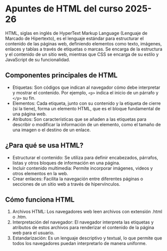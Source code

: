 # Apuntes de HTML del curso 2025-26
HTML, siglas en inglés de HyperText Markup Language (Lenguaje de Marcado de Hipertexto), es el lenguaje estándar para estructurar el contenido de las páginas web, definiendo elementos como texto, imágenes, enlaces y tablas a través de etiquetas o marcas. Se encarga de la estructura y el contenido de un sitio web, mientras que CSS se encarga de su estilo y JavaScript de su funcionalidad. 
## Componentes principales de HTML 
- Etiquetas: Son códigos que indican al navegador cómo debe interpretar y mostrar el contenido. Por ejemplo, `<p>` indica el inicio de un párrafo y `</p>` su fin. 
- Elementos: Cada etiqueta, junto con su contenido y la etiqueta de cierre (si la tiene), forma un elemento HTML, que es el bloque fundamental de una página web. 
- Atributos: Son características que se añaden a las etiquetas para describir o modificar la información de un elemento, como el tamaño de una imagen o el destino de un enlace. 
## ¿Para qué se usa HTML?
- Estructurar el contenido: Se utiliza para definir encabezados, párrafos, listas y otros bloques de información en una página. 
- Incluir contenido multimedia: Permite incorporar imágenes, videos y otros elementos en la web. 
- Crear enlaces: Facilita la navegación entre diferentes páginas o secciones de un sitio web a través de hipervínculos. 
## Cómo funciona HTML
1. Archivos HTML: Los navegadores web leen archivos con extensión .html o .htm. 
2. Interpretación del navegador: El navegador interpreta las etiquetas y atributos de estos archivos para renderizar el contenido de la página web para el usuario. 
3. Estandarización: Es un lenguaje descriptivo y textual, lo que permite que todos los navegadores puedan interpretarlo de manera uniforme. 
